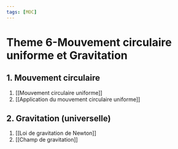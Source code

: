 ```yaml
---
tags: [MOC]
---
```


# Theme 6-Mouvement circulaire uniforme et Gravitation
## 1. Mouvement circulaire
1. [[Mouvement circulaire uniforme]]
2. [[Application du mouvement circulaire uniforme]]
## 2. Gravitation (universelle)
1. [[Loi de gravitation de Newton]]
2. [[Champ de gravitation]]